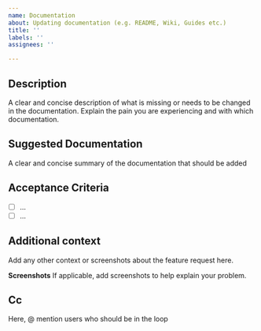 ```yaml
---
name: Documentation
about: Updating documentation (e.g. README, Wiki, Guides etc.)
title: ''
labels: ''
assignees: ''

---
```


**Description**
---
A clear and concise description of what is missing or needs to be changed in the documentation. Explain the pain you are experiencing and with which documentation. 

**Suggested Documentation**
---
A clear and concise summary of the documentation that should be added

**Acceptance Criteria**
---
- [ ] ...
- [ ] ...

**Additional context**
---
Add any other context or screenshots about the feature request here.

**Screenshots**
If applicable, add screenshots to help explain your problem.


**Cc**
---
Here, @ mention users who should be in the loop
